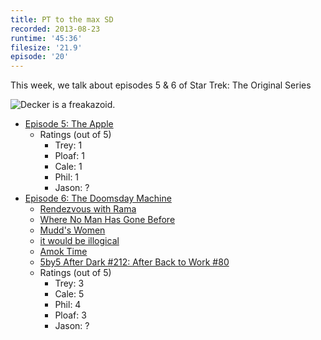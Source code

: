 ```yaml
---
title: PT to the max SD
recorded: 2013-08-23
runtime: '45:36'
filesize: '21.9'
episode: '20'
---
```


This week, we talk about episodes 5 & 6 of Star Trek: The Original Series

![Decker is a freakazoid.](https://treylabs-cdn.nyc3.digitaloceanspaces.com/jawgrind/Jawgrind-Episode-20.jpg)

- [Episode 5: The Apple](http://en.wikipedia.org/wiki/The_Apple_(Star_Trek:_The_Original_Series))
    - Ratings (out of 5)
        - Trey: 1
        - Ploaf: 1
        - Cale: 1
        - Phil: 1
        - Jason: ?
- [Episode 6: The Doomsday Machine](http://en.wikipedia.org/wiki/The_Doomsday_Machine_(Star_Trek:_The_Original_Series))
    - [Rendezvous with Rama](http://en.wikipedia.org/wiki/Rendezvous_with_Rama)
    - [Where No Man Has Gone Before](/6)
    - [Mudd's Women](/7)
    - [it would be illogical](http://mlkshk.com/p/GFU9)
    - [Amok Time](/18)
    - [5by5 After Dark #212: After Back to Work #80](http://5by5.tv/afterdark/212)
    - Ratings (out of 5)
        - Trey: 3
        - Cale: 5
        - Phil: 4
        - Ploaf: 3
        - Jason: ?
